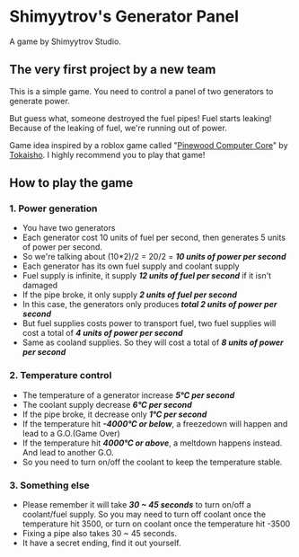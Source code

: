 # Shimyytrov's Generator Panel
 A game by Shimyytrov Studio.
 ## The very first project by a new team
This is a simple game. You need to control a panel of two generators to generate power.

But guess what, someone destroyed the fuel pipes! Fuel starts leaking! Because of the leaking of fuel, we're running out of power.

Game idea inspired by a roblox game called "[Pinewood Computer Core](https://www.roblox.com/games/17541193/Pinewood-Computer-Core#!/game-instances)" by [Tokaisho](https://www.roblox.com/users/390939/profile/). I highly recommend you to play that game!

## How to play the game
### 1. Power generation
* You have two generators
* Each generator cost 10 units of fuel per second, then generates 5 units of power per second.
* So we're talking about (10*2)/2 = 20/2 = ***10 units of power per second***
* Each generator has its own fuel supply and coolant supply
* Fuel supply is infinite, it supply ***12 units of fuel per second*** if it isn't damaged
* If the pipe broke, it only supply ***2 units of fuel per second***
* In this case, the generators only produces ***total 2 units of power per second***
* But fuel supplies costs power to transport fuel, two fuel supplies will cost a total of ***4 units of power per second***
* Same as cooland supplies. So they will cost a total of ***8 units of power per second***

### 2. Temperature control
* The temperature of a generator increase ***5°C per second***
* The coolant supply decrease ***6°C per second***
* If the pipe broke, it decrease only ***1°C per second***
* If the temperature hit ***-4000°C or below***, a freezedown will happen and lead to a G.O.(Game Over)
* If the temperature hit ***4000°C or above***, a meltdown happens instead. And lead to another G.O.
* So you need to turn on/off the coolant to keep the temperature stable.

### 3. Something else
* Please remember it will take ***30 ~ 45 seconds*** to turn on/off a coolant/fuel supply. So you may need to turn off coolant once the temperature hit 3500, or turn on coolant once the temperature hit -3500
* Fixing a pipe also takes 30 ~ 45 seconds.
* It have a secret ending, find it out yourself.
